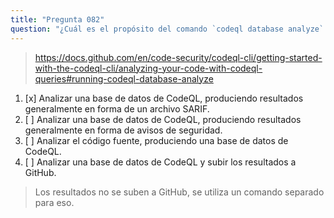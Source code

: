 ```yaml
---
title: "Pregunta 082"
question: "¿Cuál es el propósito del comando `codeql database analyze` en CodeQL CLI?"
---
```


> https://docs.github.com/en/code-security/codeql-cli/getting-started-with-the-codeql-cli/analyzing-your-code-with-codeql-queries#running-codeql-database-analyze
1. [x] Analizar una base de datos de CodeQL, produciendo resultados generalmente en forma de un archivo SARIF.
1. [ ] Analizar una base de datos de CodeQL, produciendo resultados generalmente en forma de avisos de seguridad.
1. [ ] Analizar el código fuente, produciendo una base de datos de CodeQL.
1. [ ] Analizar una base de datos de CodeQL y subir los resultados a GitHub.
> Los resultados no se suben a GitHub, se utiliza un comando separado para eso.
